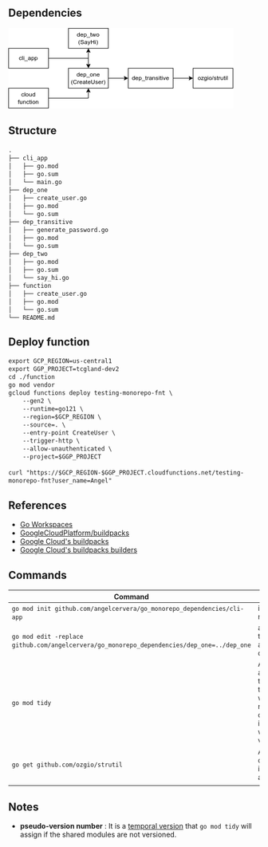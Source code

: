 ## Dependencies

![Dependencies graph](./dependencies.png)

## Structure

```text
.
├── cli_app
│   ├── go.mod
│   ├── go.sum
│   └── main.go
├── dep_one
│   ├── create_user.go
│   ├── go.mod
│   └── go.sum
├── dep_transitive
│   ├── generate_password.go
│   ├── go.mod
│   └── go.sum
├── dep_two
│   ├── go.mod
│   ├── go.sum
│   └── say_hi.go
├── function
│   ├── create_user.go
│   ├── go.mod
│   └── go.sum
└── README.md

```
## Deploy function
```shell
export GCP_REGION=us-central1
export GGP_PROJECT=tcgland-dev2
cd ./function
go mod vendor
gcloud functions deploy testing-monorepo-fnt \
    --gen2 \
    --runtime=go121 \
    --region=$GCP_REGION \
    --source=. \
    --entry-point CreateUser \
    --trigger-http \
    --allow-unauthenticated \
    --project=$GGP_PROJECT

curl "https://$GCP_REGION-$GGP_PROJECT.cloudfunctions.net/testing-monorepo-fnt?user_name=Angel"
```

## References

- [Go Workspaces](https://go.dev/doc/tutorial/workspaces)
- [GoogleCloudPlatform/buildpacks](https://github.com/GoogleCloudPlatform/buildpacks)
- [Google Cloud's buildpacks](https://cloud.google.com/docs/buildpacks/overview)
- [Google Cloud's buildpacks builders](https://cloud.google.com/docs/buildpacks/builders)

## Commands

| Command                                                                                    | Description                                                                                                                   |
|--------------------------------------------------------------------------------------------|-------------------------------------------------------------------------------------------------------------------------------|
| `go mod init github.com/angelcervera/go_monorepo_dependencies/cli-app`                     | init a new module                                                                                                             |
| `go mod edit -replace github.com/angelcervera/go_monorepo_dependencies/dep_one=../dep_one` | add replace to allow access to the dependency                                                                                 |
| `go mod tidy`                                                                              | After adding an import in the `.go` file, this command will add required dependencies in the `go.mod`, with the right version |
| `go get github.com/ozgio/strutil`                                                          | Adds a dependency into `go.mod` and it's                                                                                      |
|                                                                                            |                                                                                                                               |

## Notes

- **pseudo-version number** : It is
  a [temporal version](https://go.dev/doc/modules/version-numbers#pseudo-version-number) that `go mod tidy` will assign
  if the shared modules are not versioned.  
